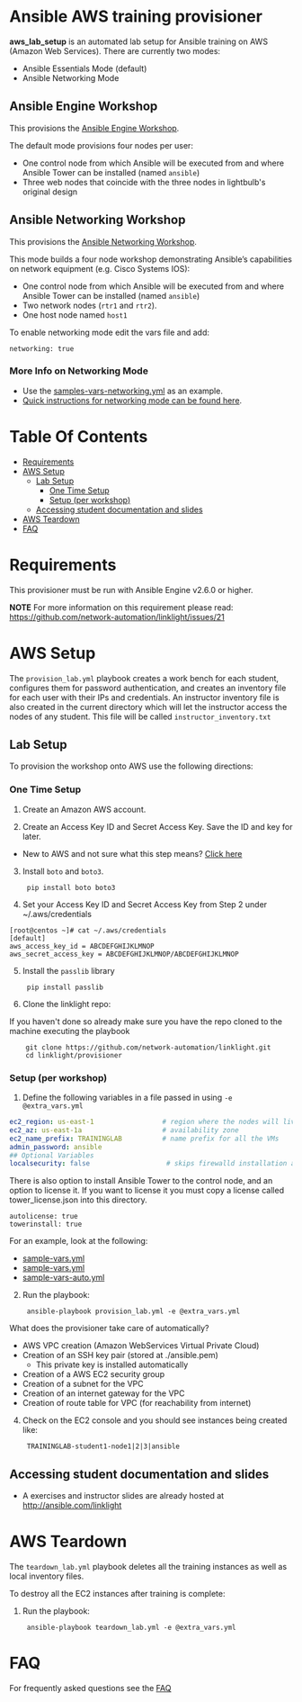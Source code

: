 # Ansible AWS training provisioner
**aws_lab_setup** is an automated lab setup for Ansible training on AWS (Amazon Web Services).  There are currently two modes:
 - Ansible Essentials Mode (default)
 - Ansible Networking Mode

## Ansible Engine Workshop
This provisions the [Ansible Engine Workshop](../exercises/ansible_engine).

The default mode provisions four nodes per user:
* One control node from which Ansible will be executed from and where Ansible Tower can be installed (named `ansible`)
* Three web nodes that coincide with the three nodes in lightbulb's original design

## Ansible Networking Workshop
This provisions the [Ansible Networking Workshop](../exercises/networking).  

This mode builds a four node workshop demonstrating Ansible’s capabilities on network equipment (e.g. Cisco Systems IOS):
* One control node from which Ansible will be executed from and where Ansible Tower can be installed (named `ansible`)
* Two network nodes (`rtr1` and `rtr2`).
* One host node named `host1`

To enable networking mode edit the vars file and add:

```
networking: true
```
### More Info on Networking Mode

- Use the [samples-vars-networking.yml](samples-vars-networking.yml) as an example.  
- [Quick instructions for networking mode can be found here](network_quick_instructions.md).

# Table Of Contents
- [Requirements](#requirements)
- [AWS Setup](#aws-setup)
  - [Lab Setup](#lab-setup)
    - [One Time Setup](#one-time-setup)
    - [Setup (per workshop)](#setup-per-workshop)
  - [Accessing student documentation and slides](#Accessing-student-documentation-and-slides)
- [AWS Teardown](#aws-teardown)
- [FAQ](../docs/faq.md)

# Requirements

This provisioner  must be run with Ansible Engine v2.6.0 or higher.

**NOTE** For more information on this requirement please read: https://github.com/network-automation/linklight/issues/21

# AWS Setup

The `provision_lab.yml` playbook creates a work bench for each student, configures them for password authentication, and creates an inventory file for each user with their IPs and credentials. An instructor inventory file is also created in the current directory which will let the instructor access the nodes of any student.  This file will be called `instructor_inventory.txt`

## Lab Setup

To provision the workshop onto AWS use the following directions:

### One Time Setup

1. Create an Amazon AWS account.

2. Create an Access Key ID and Secret Access Key.  Save the ID and key for later.

  - New to AWS and not sure what this step means?  [Click here](aws-directions/AWSHELP.md)

3. Install `boto` and `boto3`.

        pip install boto boto3

4. Set your Access Key ID and Secret Access Key from Step 2 under ~/.aws/credentials

```
[root@centos ~]# cat ~/.aws/credentials
[default]
aws_access_key_id = ABCDEFGHIJKLMNOP
aws_secret_access_key = ABCDEFGHIJKLMNOP/ABCDEFGHIJKLMNOP
```

5. Install the `passlib` library

        pip install passlib

6. Clone the linklight repo:

If you haven't done so already make sure you have the repo cloned to the machine executing the playbook

        git clone https://github.com/network-automation/linklight.git
        cd linklight/provisioner

### Setup (per workshop)

1. Define the following variables in a file passed in using `-e @extra_vars.yml`

```yml
ec2_region: us-east-1                 # region where the nodes will live
ec2_az: us-east-1a                    # availability zone
ec2_name_prefix: TRAININGLAB          # name prefix for all the VMs
admin_password: ansible
## Optional Variables
localsecurity: false                   # skips firewalld installation and SE Linux when false
```

There is also option to install Ansible Tower to the control node, and an option to license it.  If you want to license it you must copy a license called tower_license.json into this directory.

```
autolicense: true
towerinstall: true
```

For an example, look at the following:
- [sample-vars.yml](sample-vars.yml)
- [sample-vars.yml](sample-vars-networking.yml)
- [sample-vars-auto.yml](sample-vars-auto.yml)

2. Run the playbook:

        ansible-playbook provision_lab.yml -e @extra_vars.yml

What does the provisioner take care of automatically?
- AWS VPC creation (Amazon WebServices Virtual Private Cloud)
- Creation of an SSH key pair (stored at ./ansible.pem)
  - This private key is installed automatically
- Creation of a AWS EC2 security group
- Creation of a subnet for the VPC
- Creation of an internet gateway for the VPC
- Creation of route table for VPC (for reachability from internet)

4. Check on the EC2 console and you should see instances being created like:

        TRAININGLAB-student1-node1|2|3|ansible

## Accessing student documentation and slides

  * A exercises and instructor slides are already hosted at http://ansible.com/linklight

# AWS Teardown

The `teardown_lab.yml` playbook deletes all the training instances as well as local inventory files.

To destroy all the EC2 instances after training is complete:

1. Run the playbook:

        ansible-playbook teardown_lab.yml -e @extra_vars.yml

# FAQ
For frequently asked questions see the [FAQ](../docs/faq.md)
